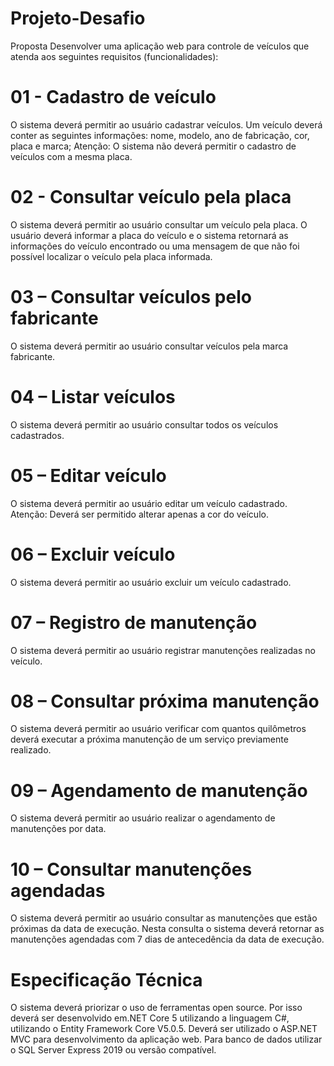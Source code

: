 # Projeto-Desafio

Proposta
Desenvolver uma aplicação web para controle de veículos que atenda aos seguintes requisitos (funcionalidades):
# 01 - Cadastro de veículo
O sistema deverá permitir ao usuário cadastrar veículos. Um veículo deverá conter as seguintes informações: nome, modelo, ano de fabricação, cor, placa e marca;
Atenção: O sistema não deverá permitir o cadastro de veículos com a mesma placa.
# 02 - Consultar veículo pela placa
O sistema deverá permitir ao usuário consultar um veículo pela placa. O usuário deverá informar a placa do veículo e o sistema retornará as informações do veículo encontrado ou uma mensagem de que não foi possível localizar o veículo pela placa informada.
# 03 – Consultar veículos pelo fabricante
O sistema deverá permitir ao usuário consultar veículos pela marca fabricante.
# 04 – Listar veículos
O sistema deverá permitir ao usuário consultar todos os veículos cadastrados.
# 05 – Editar veículo
O sistema deverá permitir ao usuário editar um veículo cadastrado.
Atenção: Deverá ser permitido alterar apenas a cor do veículo.
# 06 – Excluir veículo
O sistema deverá permitir ao usuário excluir um veículo cadastrado.
# 07 – Registro de manutenção
O sistema deverá permitir ao usuário registrar manutenções realizadas no veículo.
# 08 – Consultar próxima manutenção
O sistema deverá permitir ao usuário verificar com quantos quilômetros deverá executar a próxima manutenção de um serviço previamente realizado.
# 09 – Agendamento de manutenção
O sistema deverá permitir ao usuário realizar o agendamento de manutenções por data.
# 10 – Consultar manutenções agendadas
O sistema deverá permitir ao usuário consultar as manutenções que estão próximas da data de execução. Nesta consulta o sistema deverá retornar as manutenções agendadas com 7 dias de antecedência da data de execução.
# Especificação Técnica
O sistema deverá priorizar o uso de ferramentas open source. Por isso deverá ser desenvolvido em.NET Core 5 utilizando a linguagem C#, utilizando o Entity Framework Core V5.0.5. Deverá ser utilizado o ASP.NET MVC para desenvolvimento da aplicação web. Para banco de dados utilizar o SQL Server Express 2019 ou versão compatível.
